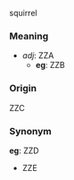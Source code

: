squirrel
### Meaning
+ _adj_: ZZA
    + __eg__: ZZB

### Origin

ZZC

### Synonym

__eg__: ZZD

+ ZZE


